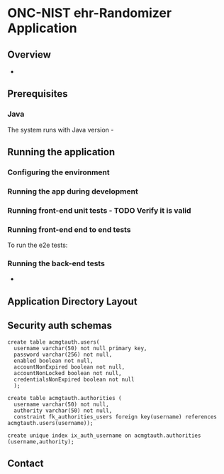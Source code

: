 # ONC-NIST ehr-Randomizer Application 

## Overview

-


## Prerequisites

### Java
The system runs with Java version -

## Running the application

### Configuring the environment


### Running the app during development

### Running front-end unit tests - TODO Verify it is valid


### Running front-end end to end tests

To run the e2e tests:

### Running the back-end tests

-

## Application Directory Layout

## Security auth schemas

	create table acmgtauth.users(
      username varchar(50) not null primary key,
      password varchar(256) not null,
      enabled boolean not null,
      accountNonExpired boolean not null,
      accountNonLocked boolean not null,
      credentialsNonExpired boolean not null
      );

	create table acmgtauth.authorities (
      username varchar(50) not null,
      authority varchar(50) not null,
      constraint fk_authorities_users foreign key(username) references acmgtauth.users(username));

	create unique index ix_auth_username on acmgtauth.authorities (username,authority);   

## Contact

